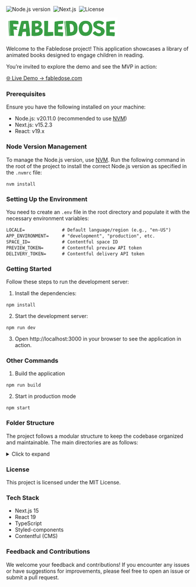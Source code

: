 ![Node.js version](https://img.shields.io/badge/node-20.11.0-brightgreen)&nbsp;
![Next.js](https://img.shields.io/badge/next.js-15.2.3-blue)&nbsp;
![License](https://img.shields.io/badge/react-19.x-orange)

<img src="public/fabledose - logo-green.svg" alt="Fabledose Logo" width="300" />

Welcome to the Fabledose project! This application showcases a library of animated books designed to engage children in reading.

You’re invited to explore the demo and see the MVP in action:

[🌐 Live Demo → fabledose.com](https://fabledose.com)

### Prerequisites
Ensure you have the following installed on your machine:
* Node.js: v20.11.0 (recommended to use [NVM](https://github.com/nvm-sh/nvm))
* Next.js: v15.2.3
* React: v19.x

### Node Version Management
To manage the Node.js version, use [NVM](https://github.com/nvm-sh/nvm). Run the following command in the root of the project to install the correct Node.js version as specified in the `.nvmrc` file:
```
nvm install
```

### Setting Up the Environment
You need to create an `.env` file in the root directory and populate it with the necessary environment variables:
```dotenv
LOCALE=              # Default language/region (e.g., "en-US")
APP_ENVIRONMENT=     # "development", "production", etc.
SPACE_ID=            # Contentful space ID
PREVIEW_TOKEN=       # Contentful preview API token
DELIVERY_TOKEN=      # Contentful delivery API token
```

### Getting Started
Follow these steps to run the development server:

1. Install the dependencies:
```
npm install
```
2. Start the development server:
```
npm run dev
```
3. Open http://localhost:3000 in your browser to see the application in action.

### Other Commands
1. Build the application
```
npm run build
```
2. Start in production mode
```
npm start
```

### Folder Structure
The project follows a modular structure to keep the codebase organized and maintainable. The main directories are as follows:
<details>
<summary>Click to expand</summary>

```text
/fabledose-web
├── /public		# Static assets
├── /src		# Application source code
│	├── /app		# App Router
│	│	├── page.tsx
│	│	├── layout.tsx
│	│	├── /[other-page]
│	│	│	├── layout.tsx
│	│	│	├── page.tsx
│	│	│	└── /…
│	│	└── /…
│	│
│	├── /components		# Shared components
│	│	├── /atoms
│	│	│	├──/[component]
│	│	│	│	├── index.ts
│	│	│	│	├── component.tsx
│	│	│	│	├── component.hook.ts
│	│	│	│	├── component.styled.ts
│	│	│	│	└── component.types.ts
│	│	│	└── /…
│	│	│
│	│	├── /molecules
│	│	│	└── /…
│	│	│
│	│	├── /organisms
│	│	│	└── /…
│	│	│
│	│	└──/templates
│	│		└── /…
│	│	
│	├── /lib		# Utility functions
│	│	├── /api
│	│	│	├── /adapters
│	│	│	├── /graphql
│	│	│	└── /thirdparty
│	│	│
│	│	├── /mappers		# Query mappers
│	│	├── /helpers		# Helper functions
│	│	└── /constants		# Constant values
│	│
│	├── /hooks		# Custom React hooks
│	├── /styles		# Global styles and theme
│	│	├── GlobalStyles.ts
│	│	├── theme.ts
│	│	└── types.ts
│	│
│	├── /types		# TypeScript type definitions
│	└── /context		# React Context providers
│		├── /app
│		└── /user
│
├── .env 		# Environment variables
├── .eslintrc.js 		# ESLint configuration
├── next.config.js		# Next.js configuration
├── package.json		# Project dependencies
└── tsconfig.json		# TypeScript configuration
```
</details>

### License
This project is licensed under the MIT License.

### Tech Stack
- Next.js 15
- React 19
- TypeScript
- Styled-components
- Contentful (CMS)

### Feedback and Contributions
We welcome your feedback and contributions! If you encounter any issues or have suggestions for improvements, please feel free to open an issue or submit a pull request.